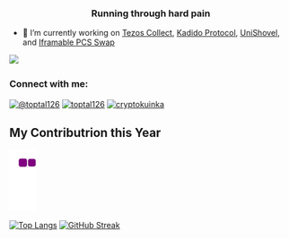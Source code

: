 <h3 align="center">Running through hard pain</h3>

- 🔭 I’m currently working on [Tezos Collect](https://tezoscollect-staging.netlify.app), [Kadido Protocol](https://kadido.com), [UniShovel](https://github.com/toptal126/UniShovel), and [Iframable PCS Swap](https://github.com/toptal126/Iframable-Pancakeswap)

<a href="https://komarev.com/ghpvc/?username=toptal126">
    <img src="https://komarev.com/ghpvc/?username=toptal126">
</a>

<h3 align="left">Connect with me:</h3>
<p align="left">
<a href="https://medium.com/@acecrypto" target="blank"><img align="center" src="https://raw.githubusercontent.com/rahuldkjain/github-profile-readme-generator/master/src/images/icons/Social/medium.svg" alt="@toptal126" height="30" width="40" /></a>
<a href="https://t.me/kadena_engineer" target="blank"><img align="center" src="https://upload.wikimedia.org/wikipedia/commons/thumb/8/83/Telegram_2019_Logo.svg/512px-Telegram_2019_Logo.svg.png?20220331104809" alt="toptal126" height="30" width="30" /></a>
<a href="mailto:cryptokuinka@gmail.com" target="blank"><img align="center" src="https://pngroyale.com/wp-content/uploads/2021/11/Download-gmail-email-logo-png-1-1-768x555.png" alt="cryptokuinka" height="30" width="40" /></a>
</p>


## **My Contributrion this Year**
<img alt="toptal126's Github contribution" src="https://github.com/toptal126/toptal126/blob/output/github-contribution-grid-snake.gif"/>

[![Top Langs](https://github-readme-stats.vercel.app/api/top-langs/?username=toptal126&hide=PHP,html,c&theme=radical&hide_border=true)](https://github.com/anuraghazra/github-readme-stats)
[![GitHub Streak](http://github-readme-streak-stats.herokuapp.com?user=toptal126&theme=radical&hide_border=true)](https://git.io/streak-stats)
